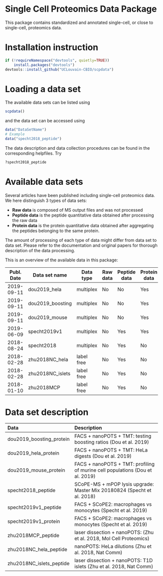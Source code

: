 
# Single Cell Proteomics Data Package

This package contains standardized and annotated single-cell, or close to single-cell, proteomics data.

# Installation instruction 

```r
if (!requireNamespace("devtools", quietly=TRUE))
    install.packages("devtools")
devtools::install_github("UCLouvain-CBIO/scpdata")
```

# Loading a data set 

The available data sets can be listed using 

```r
scpdata()
```

and the data set can be accessed using 

```r
data("DataSetName")
# Example
data("specht2018_peptide")
```

The data description and data collection procedures can be found in the corresponding helpfiles. Try

```r
?specht2018_peptide
```

# Available data sets

Several articles have been published including single-cell proteomics data. We here distinguish 3 types of data sets: 

* **Raw data** is composed of MS output files and was not processed
* **Peptide data** is the peptide quantitative data obtained after processing the raw data
* **Protein data** is the protein quantitative data obtained after aggregating the peptides belonging to the same protein. 

The amount of processing of each type of data might differ from data set to data set. Please refer to the documentation and original papers for thorough description of the data processing. 

This is an overview of the available data in this package: 

Publ. Date | Data set name    | Data type  | Raw data | Peptide data | Protein data 
---------- | ---------------- | ---------- | -------- | ------------ | ------------
2019-09-11 | dou2019_hela     | multiplex  | No       | No           | Yes 
2019-09-11 | dou2019_boosting | multiplex  | No       | No           | Yes
2019-09-11 | dou2019_mouse    | multiplex  | No       | No           | Yes 
2019-06-09 | specht2019v1     | multiplex  | No       | Yes          | Yes
2018-08-24 | specht2018       | multiplex  | No       | Yes          | No
2018-02-28 | zhu2018NC_hela   | label free | No       | Yes          | No
2018-02-28 | zhu2018NC_islets | label free | No       | Yes          | No
2018-01-10 | zhu2018MCP       | label free | No       | Yes          | No

# Data set description 
  
<!-- 
#### Run this and paste output below
desc <- scpdata()$result[, -c(1,2), drop=F]
colnames(desc) <- c("Data", "Description")
knitr::kable(desc) 
-->

|Data                     |Description                                                                   |
|:------------------------|:-----------------------------------------------------------------------------|
|dou2019_boosting_protein |FACS + nanoPOTS + TMT: testing boosting ratios (Dou et al. 2019)              |
|dou2019_hela_protein     |FACS + nanoPOTS + TMT: HeLa digests (Dou et al. 2019)                         |
|dou2019_mouse_protein    |FACS + nanoPOTS + TMT: profiling of murine cell populations (Dou et al. 2019) |
|specht2018_peptide       |SCoPE-MS + mPOP lysis upgrade: Master Mix 20180824 (Specht et al. 2018)       |
|specht2019v1_peptide     |FACS + SCoPE2: macrophages vs monocytes (Specht et al. 2019)                  |
|specht2019v1_protein     |FACS + SCoPE2: macrophages vs monocytes (Specht et al. 2019)                  |
|zhu2018MCP_peptide       |laser dissection + nanoPOTS: (Zhu et al. 2018, Mol Cell Proteomics)           |
|zhu2018NC_hela_peptide   |nanoPOTS: HeLa dilutions (Zhu et al. 2018, Nat Comm)                          |
|zhu2018NC_islets_peptide |laser dissection + nanoPOTS: T1D islets (Zhu et al. 2018, Nat Comm)           |



